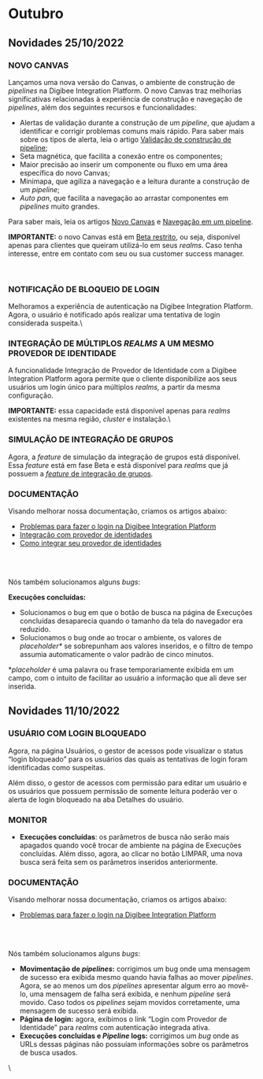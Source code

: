 # Outubro

## Novidades 25/10/2022

### **NOVO CANVAS**

Lançamos uma nova versão do Canvas, o ambiente de construção de _pipelines_ na Digibee Integration Platform. O novo Canvas traz melhorias significativas relacionadas à experiência de construção e navegação de _pipelines_, além dos seguintes recursos e funcionalidades:

* Alertas de validação durante a construção de um _pipeline_, que ajudam a identificar e corrigir problemas comuns mais rápido. Para saber mais sobre os tipos de alerta, leia o artigo [Validação de construção de pipeline](https://docs.digibee.com/documentation/v/pt-br/build/pipelines/validacao-de-construcao-do-pipeline);
* Seta magnética, que facilita a conexão entre os componentes;
* Maior precisão ao inserir um componente ou fluxo em uma área específica do novo Canvas;
* Minimapa, que agiliza a navegação e a leitura durante a construção de um _pipeline_;
* _Auto pan_, que facilita a navegação ao arrastar componentes em _pipelines_ muito grandes.

Para saber mais, leia os artigos [Novo Canvas](https://docs.digibee.com/documentation/v/pt-br/build/novo-canvas-beta-restricted) e [Navegação em um pipeline](https://docs.digibee.com/documentation/v/pt-br/build/novo-canvas-beta-restricted/navegacao-em-um-pipeline-beta-restrito).

**IMPORTANTE:** o novo Canvas está em [Beta restrito](https://docs.digibee.com/documentation/v/pt-br/geral/programa-beta), ou seja, disponível apenas para clientes que queiram utilizá-lo em seus _realms_. Caso tenha interesse, entre em contato com seu ou sua customer success manager.

\
&#x20;

### **NOTIFICAÇÃO DE BLOQUEIO DE LOGIN**

Melhoramos a experiência de autenticação na Digibee Integration Platform. Agora, o usuário é notificado após realizar uma tentativa de login considerada suspeita.\




### **INTEGRAÇÃO DE MÚLTIPLOS **_**REALMS**_** A UM MESMO PROVEDOR DE IDENTIDADE**

A funcionalidade Integração de Provedor de Identidade com a Digibee Integration Platform agora permite que o cliente disponibilize aos seus usuários um login único para múltiplos _realms,_ a partir da mesma configuração.

**IMPORTANTE:** essa capacidade está disponível apenas para _realms_ existentes na mesma região, _cluster_ e instalação.\




### **SIMULAÇÃO DE INTEGRAÇÃO DE GRUPOS**

Agora, a _feature_ de simulação da integração de grupos está disponível. Essa _feature_ está em fase Beta e está disponível para _realms_ que já possuem a [_feature_ de integração de grupos](../../administration/identity-provider-integration/integration-of-idp-groups-with-digibee-groups/).



### DOCUMENTAÇÃO

Visando melhorar nossa documentação, criamos os artigos abaixo:

* [Problemas para fazer o login na Digibee Integration Platform](https://intercom.help/godigibee/pt-BR/articles/6618894-problemas-para-fazer-o-login-na-digibee-integration-platform)
* [Integração com provedor de identidades](https://docs.digibee.com/documentation/v/pt-br/administration/integracao-de-provedor-de-identidades)
* [Como integrar seu provedor de identidades](https://docs.digibee.com/documentation/v/pt-br/administration/integracao-de-provedor-de-identidades/como-integrar-seu-provedor-de-identidades)

&#x20;

\
&#x20;\
&#x20; &#x20;

Nós também solucionamos alguns _bugs_:

**Execuções concluídas:**

* Solucionamos o bug em que o botão de busca na página de Execuções concluídas desaparecia quando o tamanho da tela do navegador era reduzido.
* Solucionamos o bug onde ao trocar o ambiente, os valores de _placeholder\*_ se sobrepunham aos valores inseridos, e o filtro de tempo assumia automaticamente o valor padrão de cinco minutos.

\*_placeholder_ é uma palavra ou frase temporariamente exibida em um campo, com o intuito de facilitar ao usuário a informação que ali deve ser inserida.





## Novidades **11**/10/2022

### **USUÁRIO COM LOGIN BLOQUEADO**

Agora, na página Usuários, o gestor de acessos pode visualizar o status “login bloqueado” para os usuários das quais as tentativas de login foram identificadas como suspeitas.

Além disso, o gestor de acessos com permissão para editar um usuário e os usuários que possuem permissão de somente leitura poderão ver o alerta de login bloqueado na aba Detalhes do usuário.



### **MONITOR**

* **Execuções concluídas**: os parâmetros de busca não serão mais apagados quando você trocar de ambiente na página de Execuções concluídas. Além disso, agora, ao clicar no botão LIMPAR, uma nova busca será feita sem os parâmetros inseridos anteriormente.



### DOCUMENTAÇÃO

Visando melhorar nossa documentação, criamos os artigos abaixo:

* [Problemas para fazer o login na Digibee Integration Platform](https://intercom.help/godigibee/pt-BR/articles/6618894-problemas-para-fazer-o-login-na-digibee-integration-platform)

&#x20;

\
&#x20;\
&#x20; &#x20;

Nós também solucionamos alguns _bugs_:

* **Movimentação de **_**pipelines**_**:** corrigimos um bug onde uma mensagem de sucesso era exibida mesmo quando havia falhas ao mover _pipelines_. Agora, se ao menos um dos _pipelines_ apresentar algum erro ao movê-lo, uma mensagem de falha será exibida, e nenhum _pipeline_ será movido. Caso todos os _pipelines_ sejam movidos corretamente, uma mensagem de sucesso será exibida.
* **Página de login:** agora, exibimos o link “Login com Provedor de Identidade” para _realms_ com autenticação integrada ativa.
* **Execuções concluídas e **_**Pipeline**_** logs:** corrigimos um _bug_ onde as URLs dessas páginas não possuíam informações sobre os parâmetros de busca usados.

\

